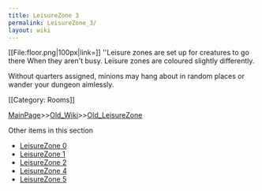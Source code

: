 ```yaml
---
title: LeisureZone 3
permalink: LeisureZone_3/
layout: wiki
---
```

[[File:floor.png|100px|link=]]
''Leisure zones are set up for creatures to go there When they aren't busy. Leisure zones are coloured slightly differently.

Without quarters assigned, minions may hang about in random places or wander your dungeon aimlessly.

[[Category: Rooms]]

[MainPage](/keeperrl_wiki/ "wikilink")>>[Old_Wiki](/keeperrl_wiki/Old_Wiki "wikilink")>>[Old_LeisureZone](/keeperrl_wiki/Old_LeisureZone "wikilink")

Other items in this section
-    [LeisureZone 0](/keeperrl_wiki/LeisureZone_0 "wikilink")
-    [LeisureZone 1](/keeperrl_wiki/LeisureZone_1 "wikilink")
-    [LeisureZone 2](/keeperrl_wiki/LeisureZone_2 "wikilink")
-    [LeisureZone 4](/keeperrl_wiki/LeisureZone_4 "wikilink")
-    [LeisureZone 5](/keeperrl_wiki/LeisureZone_5 "wikilink")
